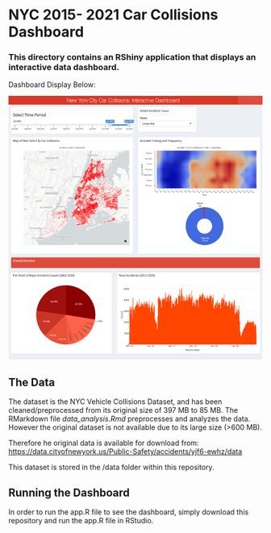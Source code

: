 # NYC 2015- 2021 Car Collisions Dashboard

### This directory contains an RShiny application that displays an interactive data dashboard.

Dashboard Display Below:

![alt text](https://github.com/ldicarlo1/NYC_car_collisions_dashboard/blob/main/images/screencapture-127-0-0-1-5548-2021-09-30-17_43_37.png)





## The Data

The dataset is the NYC Vehicle Collisions Dataset, and has been cleaned/preprocessed from its original size
of 397 MB to 85 MB. The RMarkdown file _data_analysis.Rmd_ preprocesses and analyzes the data. However the 
original dataset is not available due to its large size (>600 MB). 

Therefore he original data is available for download from: https://data.cityofnewyork.us/Public-Safety/accidents/yjf6-ewhz/data

This dataset is stored in the /data folder within this repository.


## Running the Dashboard

In order to run the app.R file to see the dashboard, simply download this repository and run the app.R file in RStudio.
